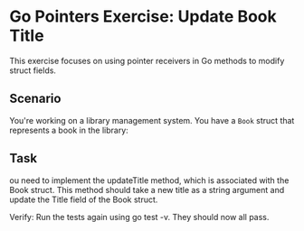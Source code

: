 # Go Pointers Exercise: Update Book Title

This exercise focuses on using pointer receivers in Go methods to modify struct fields.

## Scenario

You're working on a library management system. You have a `Book` struct that represents a book in the library:

## Task

ou need to implement the updateTitle method, which is associated with the Book struct. This method should take a new title as a string argument and update the Title field of the Book struct.

Verify: Run the tests again using go test -v. They should now all pass.
